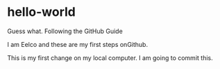 # hello-world
Guess what. Following the GitHub Guide

I am Eelco and these are my first steps onGithub.

This is my first change on my local computer. I am going to commit this.
